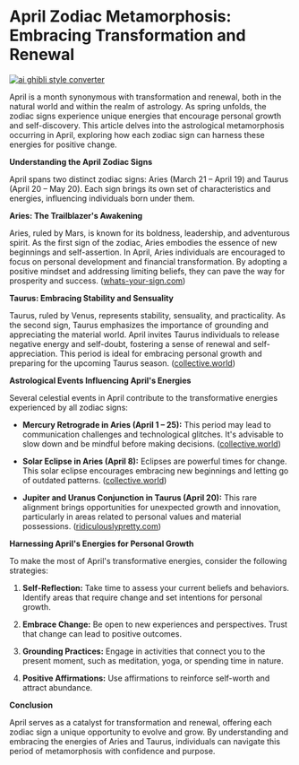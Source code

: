# April Zodiac Metamorphosis: Embracing Transformation and Renewal

[![ai ghibli style converter](https://i.imgur.com/dwt8Y5G.gif)](https://witbeam.net/slzx)

April is a month synonymous with transformation and renewal, both in the natural world and within the realm of astrology. As spring unfolds, the zodiac signs experience unique energies that encourage personal growth and self-discovery. This article delves into the astrological metamorphosis occurring in April, exploring how each zodiac sign can harness these energies for positive change.

**Understanding the April Zodiac Signs**

April spans two distinct zodiac signs: Aries (March 21 – April 19) and Taurus (April 20 – May 20). Each sign brings its own set of characteristics and energies, influencing individuals born under them.

**Aries: The Trailblazer's Awakening**

Aries, ruled by Mars, is known for its boldness, leadership, and adventurous spirit. As the first sign of the zodiac, Aries embodies the essence of new beginnings and self-assertion. In April, Aries individuals are encouraged to focus on personal development and financial transformation. By adopting a positive mindset and addressing limiting beliefs, they can pave the way for prosperity and success. ([whats-your-sign.com](https://www.whats-your-sign.com/april-astrology.html?utm_source=openai))

**Taurus: Embracing Stability and Sensuality**

Taurus, ruled by Venus, represents stability, sensuality, and practicality. As the second sign, Taurus emphasizes the importance of grounding and appreciating the material world. April invites Taurus individuals to release negative energy and self-doubt, fostering a sense of renewal and self-appreciation. This period is ideal for embracing personal growth and preparing for the upcoming Taurus season. ([collective.world](https://collective.world/how-aprils-astrology-is-going-to-shake-up-your-life-based-on-your-zodiac-sign/?utm_source=openai))

**Astrological Events Influencing April's Energies**

Several celestial events in April contribute to the transformative energies experienced by all zodiac signs:

- **Mercury Retrograde in Aries (April 1 – 25):** This period may lead to communication challenges and technological glitches. It's advisable to slow down and be mindful before making decisions. ([collective.world](https://collective.world/how-aprils-astrology-is-going-to-shake-up-your-life-based-on-your-zodiac-sign/?utm_source=openai))

- **Solar Eclipse in Aries (April 8):** Eclipses are powerful times for change. This solar eclipse encourages embracing new beginnings and letting go of outdated patterns. ([collective.world](https://collective.world/how-aprils-astrology-is-going-to-shake-up-your-life-based-on-your-zodiac-sign/?utm_source=openai))

- **Jupiter and Uranus Conjunction in Taurus (April 20):** This rare alignment brings opportunities for unexpected growth and innovation, particularly in areas related to personal values and material possessions. ([ridiculouslypretty.com](https://www.ridiculouslypretty.com/april-horoscope-the-6-signs-bracing-for-major-changes-this-week/?utm_source=openai))

**Harnessing April's Energies for Personal Growth**

To make the most of April's transformative energies, consider the following strategies:

1. **Self-Reflection:** Take time to assess your current beliefs and behaviors. Identify areas that require change and set intentions for personal growth.

2. **Embrace Change:** Be open to new experiences and perspectives. Trust that change can lead to positive outcomes.

3. **Grounding Practices:** Engage in activities that connect you to the present moment, such as meditation, yoga, or spending time in nature.

4. **Positive Affirmations:** Use affirmations to reinforce self-worth and attract abundance.

**Conclusion**

April serves as a catalyst for transformation and renewal, offering each zodiac sign a unique opportunity to evolve and grow. By understanding and embracing the energies of Aries and Taurus, individuals can navigate this period of metamorphosis with confidence and purpose.